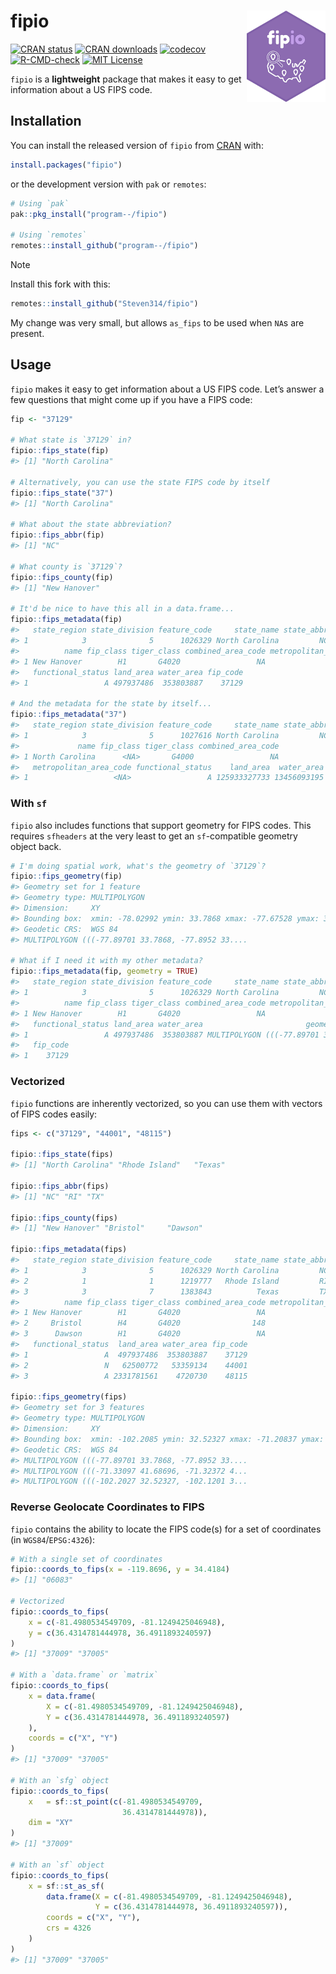 
<!-- README.md is generated from README.Rmd. Please edit that file -->

# fipio <a href="https://github.com/program--/fipio"><img src="man/figures/logo.png" align="right" width="25%"/></a>

<!-- badges: start -->

[![CRAN
status](https://www.r-pkg.org/badges/version/fipio)](https://CRAN.R-project.org/package=fipio)
[![CRAN
downloads](https://cranlogs.r-pkg.org/badges/fipio)](https://CRAN.R-project.org/package=fipio)
[![codecov](https://codecov.io/gh/program--/fipio/graph/badge.svg?token=1ODDHARQM1)](https://app.codecov.io/gh/program--/fipio)
[![R-CMD-check](https://github.com/program--/fipio/workflows/R-CMD-check/badge.svg)](https://github.com/program--/fipio/actions)
[![MIT
License](https://img.shields.io/badge/license-MIT-blue.svg)](https://opensource.org/license/mit/)
<!-- badges: end -->

`fipio` is a **lightweight** package that makes it easy to get
information about a US FIPS code.

## Installation

You can install the released version of `fipio` from
[CRAN](https://cran.r-project.org/package=fipio) with:

``` r
install.packages("fipio")
```

or the development version with `pak` or `remotes`:

``` r
# Using `pak`
pak::pkg_install("program--/fipio")

# Using `remotes`
remotes::install_github("program--/fipio")
```

> [!NOTE]
> Install this fork with this:
> ```r
> remotes::install_github("Steven314/fipio")
> ```
> My change was very small, but allows `as_fips` to be used when `NA`s are present.

## Usage

`fipio` makes it easy to get information about a US FIPS code. Let’s
answer a few questions that might come up if you have a FIPS code:

``` r
fip <- "37129"

# What state is `37129` in?
fipio::fips_state(fip)
#> [1] "North Carolina"

# Alternatively, you can use the state FIPS code by itself
fipio::fips_state("37")
#> [1] "North Carolina"

# What about the state abbreviation?
fipio::fips_abbr(fip)
#> [1] "NC"

# What county is `37129`?
fipio::fips_county(fip)
#> [1] "New Hanover"

# It'd be nice to have this all in a data.frame...
fipio::fips_metadata(fip)
#>   state_region state_division feature_code     state_name state_abbr
#> 1            3              5      1026329 North Carolina         NC
#>          name fip_class tiger_class combined_area_code metropolitan_area_code
#> 1 New Hanover        H1       G4020                 NA                   <NA>
#>   functional_status land_area water_area fip_code
#> 1                 A 497937486  353803887    37129

# And the metadata for the state by itself...
fipio::fips_metadata("37")
#>   state_region state_division feature_code     state_name state_abbr
#> 1            3              5      1027616 North Carolina         NC
#>             name fip_class tiger_class combined_area_code
#> 1 North Carolina      <NA>       G4000                 NA
#>   metropolitan_area_code functional_status    land_area  water_area fip_code
#> 1                   <NA>                 A 125933327733 13456093195       37
```

### With `sf`

`fipio` also includes functions that support geometry for FIPS codes.
This requires `sfheaders` at the very least to get an `sf`-compatible
geometry object back.

``` r
# I'm doing spatial work, what's the geometry of `37129`?
fipio::fips_geometry(fip)
#> Geometry set for 1 feature 
#> Geometry type: MULTIPOLYGON
#> Dimension:     XY
#> Bounding box:  xmin: -78.02992 ymin: 33.7868 xmax: -77.67528 ymax: 34.38929
#> Geodetic CRS:  WGS 84
#> MULTIPOLYGON (((-77.89701 33.7868, -77.8952 33....

# What if I need it with my other metadata?
fipio::fips_metadata(fip, geometry = TRUE)
#>   state_region state_division feature_code     state_name state_abbr
#> 1            3              5      1026329 North Carolina         NC
#>          name fip_class tiger_class combined_area_code metropolitan_area_code
#> 1 New Hanover        H1       G4020                 NA                   <NA>
#>   functional_status land_area water_area                       geometry
#> 1                 A 497937486  353803887 MULTIPOLYGON (((-77.89701 3...
#>   fip_code
#> 1    37129
```

### Vectorized

`fipio` functions are inherently vectorized, so you can use them with
vectors of FIPS codes easily:

``` r
fips <- c("37129", "44001", "48115")

fipio::fips_state(fips)
#> [1] "North Carolina" "Rhode Island"   "Texas"

fipio::fips_abbr(fips)
#> [1] "NC" "RI" "TX"

fipio::fips_county(fips)
#> [1] "New Hanover" "Bristol"     "Dawson"

fipio::fips_metadata(fips)
#>   state_region state_division feature_code     state_name state_abbr
#> 1            3              5      1026329 North Carolina         NC
#> 2            1              1      1219777   Rhode Island         RI
#> 3            3              7      1383843          Texas         TX
#>          name fip_class tiger_class combined_area_code metropolitan_area_code
#> 1 New Hanover        H1       G4020                 NA                   <NA>
#> 2     Bristol        H4       G4020                148                   <NA>
#> 3      Dawson        H1       G4020                 NA                   <NA>
#>   functional_status  land_area water_area fip_code
#> 1                 A  497937486  353803887    37129
#> 2                 N   62500772   53359134    44001
#> 3                 A 2331781561    4720730    48115

fipio::fips_geometry(fips)
#> Geometry set for 3 features 
#> Geometry type: MULTIPOLYGON
#> Dimension:     XY
#> Bounding box:  xmin: -102.2085 ymin: 32.52327 xmax: -71.20837 ymax: 41.7762
#> Geodetic CRS:  WGS 84
#> MULTIPOLYGON (((-77.89701 33.7868, -77.8952 33....
#> MULTIPOLYGON (((-71.33097 41.68696, -71.32372 4...
#> MULTIPOLYGON (((-102.2027 32.52327, -102.1201 3...
```

### Reverse Geolocate Coordinates to FIPS

`fipio` contains the ability to locate the FIPS code(s) for a set of
coordinates (in `WGS84`/`EPSG:4326`):

``` r
# With a single set of coordinates
fipio::coords_to_fips(x = -119.8696, y = 34.4184)
#> [1] "06083"

# Vectorized
fipio::coords_to_fips(
    x = c(-81.4980534549709, -81.1249425046948),
    y = c(36.4314781444978, 36.4911893240597)
)
#> [1] "37009" "37005"

# With a `data.frame` or `matrix`
fipio::coords_to_fips(
    x = data.frame(
        X = c(-81.4980534549709, -81.1249425046948),
        Y = c(36.4314781444978, 36.4911893240597)
    ),
    coords = c("X", "Y")
)
#> [1] "37009" "37005"

# With an `sfg` object
fipio::coords_to_fips(
    x   = sf::st_point(c(-81.4980534549709,
                         36.4314781444978)),
    dim = "XY"
)
#> [1] "37009"

# With an `sf` object
fipio::coords_to_fips(
    x = sf::st_as_sf(
        data.frame(X = c(-81.4980534549709, -81.1249425046948),
                   Y = c(36.4314781444978, 36.4911893240597)),
        coords = c("X", "Y"),
        crs = 4326
    )
)
#> [1] "37009" "37005"
```
